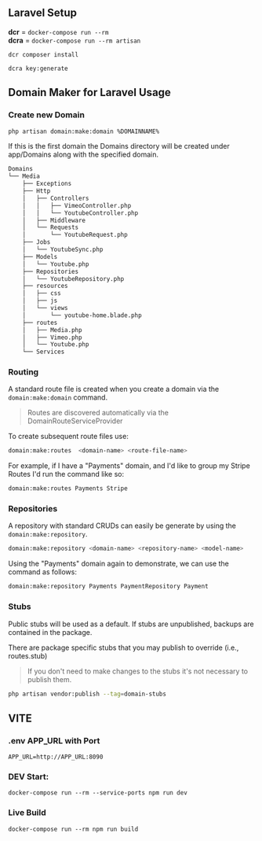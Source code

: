## Laravel Setup

**dcr** =  `docker-compose run --rm` \
**dcra** =  `docker-compose run --rm artisan`

`dcr composer install`

`dcra key:generate`


## Domain Maker for Laravel Usage

### Create new Domain

```bash
php artisan domain:make:domain %DOMAINNAME%
```

If this is the first domain the Domains directory will be created under app/Domains along with the specified domain.

```Bash
Domains
└── Media
    ├── Exceptions
    ├── Http
    │   ├── Controllers
    │   │   ├── VimeoController.php
    │   │   └── YoutubeController.php
    │   ├── Middleware
    │   └── Requests
    │       └── YoutubeRequest.php
    ├── Jobs
    │   └── YoutubeSync.php
    ├── Models
    │   └── Youtube.php
    ├── Repositories
    │   └── YoutubeRepository.php
    ├── resources
    │   ├── css
    │   ├── js
    │   └── views
    │       └── youtube-home.blade.php
    ├── routes
    │   ├── Media.php
    │   ├── Vimeo.php
    │   └── Youtube.php
    └── Services


```

### Routing

A standard route file is created when you create a domain via the `domain:make:domain` command.

> Routes are discovered automatically via the DomainRouteServiceProvider

To create subsequent route files use:

```bash
domain:make:routes  <domain-name> <route-file-name>
```

For example, if I have a "Payments" domain, and I'd like to group my Stripe Routes I'd run the command like so:

```bash
domain:make:routes Payments Stripe
```

### Repositories

A repository with standard CRUDs can easily be generate by using the `domain:make:repository`.

```bash
domain:make:repository <domain-name> <repository-name> <model-name>
```

Using the "Payments" domain again to demonstrate, we can use the command as follows:

```bash
domain:make:repository Payments PaymentRepository Payment
```

### Stubs

Public stubs will be used as a default. If stubs are unpublished, backups are contained in the package.

There are package specific stubs that you may publish to override (i.e., routes.stub)

> If you don't need to make changes to the stubs it's not necessary to publish them.

```bash
php artisan vendor:publish --tag=domain-stubs
```

## VITE

### .env APP_URL with Port
`APP_URL=http://APP_URL:8090`

### DEV Start:

`docker-compose run --rm --service-ports npm run dev`

### Live Build

`docker-compose run --rm npm run build`
